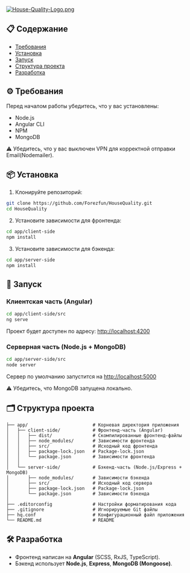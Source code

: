 [![House-Quality-Logo.png](https://i.postimg.cc/fy26nzFH/House-Quality-Logo.png)](https://postimg.cc/0KSt7s9m)

## 📋 Содержание
- [Требования](#-Требования)
- [Установка](#-установка)
- [Запуск](#-запуск)
- [Структура проекта](#-структура-проекта)
- [Разработка](#-разработка)

## ⚙️ Требования

Перед началом работы убедитесь, что у вас установлены:

- Node.js
- Angular CLI
- NPM
- MongoDB

 ⚠️ Убедитесь, что у вас выключен VPN для корректной отправки Email(Nodemailer).

## 📦 Установка

1. Клонируйте репозиторий:

```bash
git clone https://github.com/Forezfun/HouseQuality.git
cd HouseQuality
```

2. Установите зависимости для фронтенда:

```bash
cd app/client-side
npm install
```

3. Установите зависимости для бэкенда:

```bash
cd app/server-side
npm install
```

## 🚀 Запуск

### Клиентская часть (Angular)

```bash
cd app/client-side/src
ng serve
```

Проект будет доступен по адресу: [http://localhost:4200](http://localhost:4200)

### Серверная часть (Node.js + MongoDB)

```bash
cd app/server-side/src
node server
```

Сервер по умолчанию запустится на [http://localhost:5000](http://localhost:5000)

⚠️ Убедитесь, что MongoDB запущена локально.

## 🗂 Структура проекта

```text
├── app/                        # Корневая директория приложения
│   ├── client-side/            # Фронтенд-часть (Angular)
│   │   ├── dist/               # Скомпилированные фронтенд-файлы
│   │   ├── node_modules/       # Зависимости фронтенда
│   │   ├── src/                # Исходный код фронтенда
│   │   ├── package-lock.json   # Package-lock.json
│   │   └── package.json        # Зависимости фронтенда
│   │
│   └── server-side/            # Бэкенд-часть (Node.js/Express + MongoDB)
│       ├── node_modules/       # Зависимости бэкенда
│       ├── src/                # Исходный код сервера
│       ├── package-lock.json   # Package-lock.json
│       └── package.json        # Зависимости бэкенда
│
├── .editorconfig               # Настройки форматирования кода
├── .gitignore                  # Игнорируемые Git файлы
├── hq.conf                     # Конфигурационный файл приложения
└── README.md                   # README
```

## 🛠 Разработка

- Фронтенд написан на **Angular** (SCSS, RxJS, TypeScript).
- Бэкенд использует **Node.js**, **Express**, **MongoDB (Mongoose)**.
